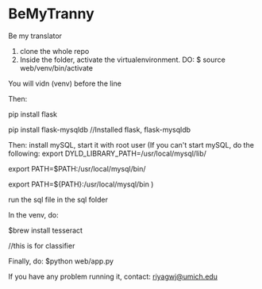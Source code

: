 # BeMyTranny
Be my translator



1. clone the whole repo
2. Inside the folder, activate the virtualenvironment. 
DO: $ source web/venv/bin/activate

You will vidn (venv) before the line

Then:

pip install flask

pip install flask-mysqldb
//Installed flask, flask-mysqldb

Then: install mySQL, start it with root user
(If you can't start mySQL, do the following:
export DYLD_LIBRARY_PATH=/usr/local/mysql/lib/


export PATH=$PATH:/usr/local/mysql/bin/


export PATH=${PATH}:/usr/local/mysql/bin
)

run the sql file in the sql folder

In the venv, do:

$brew install tesseract

//this is for classifier

Finally, do:
$python web/app.py

If you have any problem running it, contact: riyagwj@umich.edu
